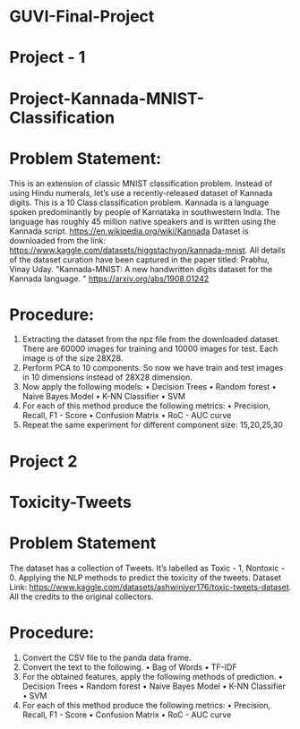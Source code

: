 # GUVI-Final-Project

# Project - 1
# Project-Kannada-MNIST-Classification

# Problem Statement: 
This is an extension of classic MNIST classification problem. Instead of using Hindu numerals, let’s use a recently-released dataset of Kannada digits. This is a 10 Class classification problem.
Kannada is a language spoken predominantly by people of Karnataka in southwestern India. The language has roughly 45 million native speakers and is written using the Kannada script. https://en.wikipedia.org/wiki/Kannada
Dataset is downloaded from the link: https://www.kaggle.com/datasets/higgstachyon/kannada-mnist.
All details of the dataset curation have been captured in the paper titled: Prabhu, Vinay Uday. "Kannada-MNIST: A new handwritten digits dataset for the Kannada language. " https://arxiv.org/abs/1908.01242

# Procedure:
1. Extracting the dataset from the npz file from the downloaded dataset. There are 60000 images for training and 10000 images for test. Each image is of the size 28X28.
2. Perform PCA to 10 components. So now we have train and test images in 10 dimensions instead of 28X28 dimension.
3. Now apply the following models:
• Decision Trees
• Random forest
• Naive Bayes Model
• K-NN Classifier
• SVM
4. For each of this method produce the following metrics:
• Precision, Recall, F1 - Score
• Confusion Matrix
• RoC - AUC curve
5. Repeat the same experiment for different component size: 15,20,25,30


# Project 2
# Toxicity-Tweets

# Problem Statement
The dataset has a collection of Tweets. It’s labelled as Toxic - 1, Nontoxic - 0. 
Applying the NLP methods to predict the toxicity of the tweets. 
Dataset Link: https://www.kaggle.com/datasets/ashwiniyer176/toxic-tweets-dataset. 
All the credits to the original collectors.

# Procedure:
1. Convert the CSV file to the panda data frame.
2. Convert the text to the following.
• Bag of Words
• TF-IDF
3. For the obtained features, apply the following methods of prediction.
• Decision Trees
• Random forest
• Naive Bayes Model
• K-NN Classifier
• SVM
4. For each of this method produce the following metrics:
• Precision, Recall, F1 - Score
• Confusion Matrix
• RoC - AUC curve
